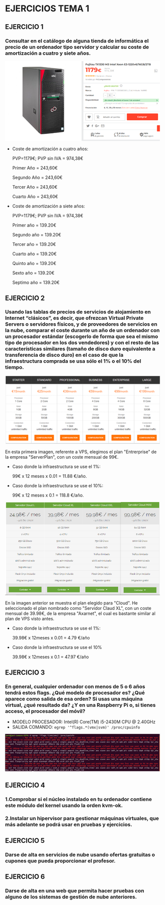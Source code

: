 # EJERCICIOS TEMA 1

## EJERCICIO 1
### Consultar en el catálogo de alguna tienda de informática el precio de un ordenador tipo servidor y calcular su coste de amortización a cuatro y siete años.

![servidor](https://github.com/JaviMancilla/Ejercicios_IV_18-19/blob/master/Ejercicios_Tema_1/Imagenes_T1/servidor.png)


- Coste de amortización a cuatro años:

	PVP=1179€;      PVP sin IVA = 974,38€

	Primer Año = 243,60€

	Segundo Año = 243,60€

	Tercer Año = 243,60€

	Cuarto Año = 243,60€	


- Coste de amortización a siete años:

	PVP=1179€;      PVP sin IVA = 974,38€

	Primer año = 139.20€

	Segundo año = 139.20€

	Tercer año = 139.20€

	Cuarto año = 139.20€

	Quinto año = 139.20€

	Sexto año = 139.20€

	Septimo año = 139.20€


## EJERCICIO 2
### Usando las tablas de precios de servicios de alojamiento en Internet “clásicos”, es decir, que ofrezcan Virtual Private Servers o servidores físicos, y de proveedores de servicios en la nube, comparar el coste durante un año de un ordenador con un procesador estándar (escogerlo de forma que sea el mismo tipo de procesador en los dos vendedores) y con el resto de las características similares (tamaño de disco duro equivalente a transferencia de disco duro) en el caso de que la infraestructura comprada se usa sólo el 1% o el 10% del tiempo.

![serverplan](https://github.com/JaviMancilla/Ejercicios_IV_18-19/blob/master/Ejercicios_Tema_1/Imagenes_T1/VPS_ejerc2.PNG)

En esta primera imagen, referente a VPS, elegimos el plan "Entrerprise" de la empresa "ServerPlan", con un coste mensual de 99€. 

- Caso donde la infraestructura se use el 1%:
    
	99€ x 12 meses x 0.01 = 11.88 €/año.

- Caso donde la infraestructura se use el 10%:
    
	99€ x 12 meses x 0.1 = 118.8 €/año.

![axarnet](https://github.com/JaviMancilla/Ejercicios_IV_18-19/blob/master/Ejercicios_Tema_1/Imagenes_T1/Cloud_ejerc2.PNG)

En la imagen anterior se muestra el plan elegido para "Cloud". He seleccionado el plan nombrado como "Servidor Claud XL", con un coste mensual de 39.98€, de la empresa "Axarnet", el cual es bastante similar al plan de VPS visto antes.
- Caso donde la infraestructura se use el 1%:

	39.98€ x 12meses x 0.01 = 4.79 €/año

- Caso donde la infraestructura se use el 10%

	39.98€ x 12meses x 0.1 = 47.97 €/año

## EJERCICIO 3
### En general, cualquier ordenador con menos de 5 o 6 años tendrá estos flags. ¿Qué modelo de procesador es? ¿Qué aparece como salida de esa orden? Si usas una máquina virtual, ¿qué resultado da? ¿Y en una Raspberry Pi o, si tienes acceso, el procesador del móvil?


- MODELO PROCESADOR: Intel(R) Core(TM) i5-2430M CPU @ 2.40GHz
- SALIDA COMANDO: ``egrep '^flags.*(vmx|svm)' /proc/cpuinfo``

![salida](https://github.com/JaviMancilla/Ejercicios_IV_18-19/blob/master/Ejercicios_Tema_1/Imagenes_T1/salidadE3.png)

## EJERCICIO 4
### 1.Comprobar si el núcleo instalado en tu ordenador contiene este módulo del kernel usando la orden kvm-ok.
### 2.Instalar un hipervisor para gestionar máquinas virtuales, que más adelante se podrá usar en pruebas y ejercicios.

## EJERCICIO 5
### Darse de alta en servicios de nube usando ofertas gratuitas o cupones que pueda proporcionar el profesor.

## EJERCICIO 6
### Darse de alta en una web que permita hacer pruebas con alguno de los sistemas de gestión de nube anteriores.
